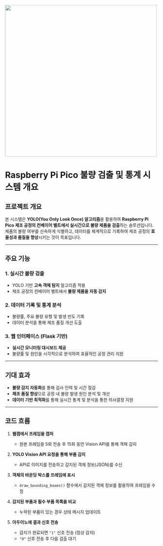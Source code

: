 
<img src="https://github.com/user-attachments/assets/052b270f-d3ff-4bef-8c02-260a9fef37cc" width="500" height="500">



# Raspberry Pi Pico 불량 검출 및 통계 시스템 개요

## 프로젝트 개요
본 시스템은 **YOLO(You Only Look Once) 알고리즘**을 활용하여 **Raspberry Pi Pico 제조 공정의 컨베이어 벨트에서 실시간으로 불량 제품을 검출**하는 솔루션입니다.  
제품의 불량 여부를 신속하게 식별하고, 데이터를 체계적으로 기록하여 제조 공정의 **효율성과 품질을 향상**시키는 것이 목표입니다.  

---

## 주요 기능

### 1. 실시간 불량 검출  
- YOLO 기반 **고속 객체 탐지** 알고리즘 적용  
- 제조 공정의 컨베이어 벨트에서 **불량 제품을 자동 감지**  

### 2. 데이터 기록 및 통계 분석  
- 불량률, 주요 불량 유형 및 발생 빈도 기록  
- 데이터 분석을 통해 제조 품질 개선 도출  

### 3. 웹 인터페이스 (Flask 기반)  
- **실시간 모니터링 대시보드 제공**  
- 불량률 및 원인을 시각적으로 분석하여 효율적인 공정 관리 지원  

---

## 기대 효과  
- **불량 감지 자동화**를 통해 검사 인력 및 시간 절감  
- **제조 품질 향상**으로 공정 내 불량 발생 원인 분석 및 개선  
- **데이터 기반 최적화**를 통해 실시간 통계 및 분석을 통한 의사결정 지원  

---

## 코드 흐름

1. **웹캠에서 프레임을 캡처**  
   - 원본 프레임을 5회 전송 후 15회 동안 Vision API를 통해 객체 감지

2. **YOLO Vision API 요청을 통해 부품 감지**  
   - API로 이미지를 전송하고 감지된 객체 정보(JSON)를 수신

3. **객체의 바운딩 박스를 프레임에 표시**  
   - `draw_bounding_boxes()` 함수에서 감지된 객체 정보를 활용하여 프레임을 수정

4. **감지된 부품과 필수 부품 목록을 비교**  
   - 누락된 부품이 있는 경우 상태 메시지 업데이트

5. **아두이노에 결과 신호 전송**  
   - 감지가 완료되면 `"1"` 신호 전송 (정상 감지)
   - `"0"` 신호 전송 후 다음 검출 대기
